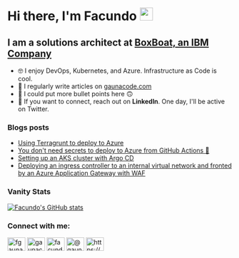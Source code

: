 # Hi there, I'm Facundo <img src="https://github.com/TheDudeThatCode/TheDudeThatCode/blob/master/Assets/Hi.gif" width="29px">
## I am a solutions architect at [BoxBoat, an IBM Company](https://github.com/boxboat)

- 🤓 I enjoy DevOps, Kubernetes, and Azure. Infrastructure as Code is cool.
- 📝 I regularly write articles on [gaunacode.com](gaunacode.com)
- 🙂 I could put more bullet points here 🙃 
- 📧 If you want to connect, reach out on **LinkedIn**. One day, I'll be active on Twitter.

### Blogs posts
<!-- BLOG-POST-LIST:START -->
- [Using Terragrunt to deploy to Azure](https://gaunacode.com/using-terragrunt-to-deploy-to-azure)
- [You don&#39;t need secrets to deploy to Azure from GitHub Actions 🤯](https://gaunacode.com/you-dont-need-secrets-to-deploy-to-azure-from-github-actions)
- [Setting up an AKS cluster with Argo CD](https://gaunacode.com/setting-up-an-aks-cluster-with-argo-cd)
- [Deploying an ingress controller to an internal virtual network and fronted by an Azure Application Gateway with WAF](https://gaunacode.com/deploying-an-ingress-controller-to-an-internal-virtual-network-and-fronted-by-an-azure-application-gateway-with-waf)
<!-- BLOG-POST-LIST:END -->

### Vanity Stats

[![Facundo's GitHub stats](https://github-readme-stats.vercel.app/api?username=fgauna12)](https://github.com/anuraghazra/github-readme-stats)

<h3 align="left">Connect with me:</h3>
<p align="left">
<a href="https://dev.to/fgauna12" target="blank"><img align="center" src="https://raw.githubusercontent.com/rahuldkjain/github-profile-readme-generator/master/src/images/icons/Social/devto.svg" alt="fgauna12" height="30" width="40" /></a>
<a href="https://twitter.com/gaunacode" target="blank"><img align="center" src="https://raw.githubusercontent.com/rahuldkjain/github-profile-readme-generator/master/src/images/icons/Social/twitter.svg" alt="gaunacode" height="30" width="40" /></a>
<a href="https://linkedin.com/in/facundogauna" target="blank"><img align="center" src="https://raw.githubusercontent.com/rahuldkjain/github-profile-readme-generator/master/src/images/icons/Social/linked-in-alt.svg" alt="facundogauna" height="30" width="40" /></a>
<a href="https://hashnode.com/@gaunacode" target="blank"><img align="center" src="https://raw.githubusercontent.com/rahuldkjain/github-profile-readme-generator/master/src/images/icons/Social/hashnode.svg" alt="@gaunacode" height="30" width="40" /></a>
<a href="/https://gaunacode.com/rss.xml" target="blank"><img align="center" src="https://raw.githubusercontent.com/rahuldkjain/github-profile-readme-generator/master/src/images/icons/Social/rss.svg" alt="https://gaunacode.com/rss.xml" height="30" width="40" /></a>
</p>

